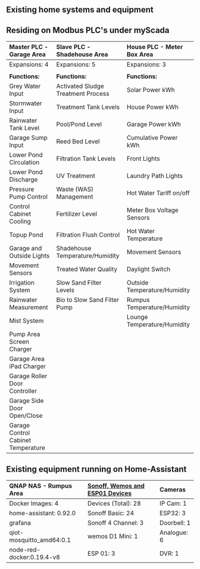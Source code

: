 ## Existing home systems and equipment

## Residing on Modbus PLC's under myScada

|Master PLC - Garage Area           |Slave PLC - Shadehouse Area        |House PLC - Meter Box Area         |
|:----------------------------------|:----------------------------------|:----------------------------------|
|Expansions: 4                      |Expansions: 5                      |Expansions: 3                      |
|                                   |                                   |                                   |
|**Functions:**                      |**Functions:**                      |**Functions:**                   |
|Grey Water Input                   |Activated Sludge Treatment Process |Solar Power kWh                    |
|Stormwater Input                   |Treatment Tank Levels              |House Power kWh                    |
|Rainwater Tank Level               |Pool/Pond Level                    |Garage Power kWh                   |
|Garage Sump Input                  |Reed Bed Level                     |Cumulative Power kWh               |
|Lower Pond Circulation             |Filtration Tank Levels             |Front Lights                       |
|Lower Pond Discharge               |UV Treatment                       |Laundry Path Lights                |
|Pressure Pump Control              |Waste (WAS) Management             |Hot Water Tariff on/off            |
|Control Cabinet Cooling            |Fertilizer Level                   |Meter Box Voltage Sensors          |
|Topup Pond                         |Filtration Flush Control           |Hot Water Temperature              |
|Garage and Outside Lights          |Shadehouse Temperature/Humidity    |Movement Sensors                   |
|Movement Sensors                   |Treated Water Quality              |Daylight Switch                    |
|Irrigation System                  |Slow Sand Filter Levels            |Outside Temperature/Humidity       |
|Rainwater Measurement              |Bio to Slow Sand Filter Pump       |Rumpus Temperature/Humidity        |
|Mist System                        |                                   |Lounge Temperature/Humidity        |
|Pump Area Screen Charger           |                                   |                                   |
|Garage Area iPad Charger           |                                   |                                   |
|Garage Roller Door Controller      |                                   |                                   |
|Garage Side Door Open/Close        |                                   |                                   |
|Garage Control Cabinet Temperature |                                   |                                   |

## Existing equipment running on Home-Assistant

|QNAP NAS - Rumpus Area             |[Sonoff, Wemos and ESP01 Devices](https://github.com/wellsy57/Home-Assistant-Project/blob/master/files/MQTT.md)    |Cameras                            |
|:----------------------------------|:----------------------------------|:----------------------------------|
|Docker Images: 4                   |Devices (Total): 28                |IP Cam: 1                          |
|home-assistant: 0.92.0             |Sonoff Basic: 24                   |ESP32: 3                           |
|grafana                            |Sonoff 4 Channel: 3                |Doorbell: 1                        |
|qiot-mosquitto_amd64:0.1           |wemos D1 Mini: 1                   |Analogue: 6                        |
|node-red-docker:0.19.4-v8          |ESP 01: 3                          |DVR: 1                             |